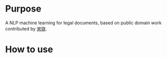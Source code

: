 # Purpose
A NLP machine learning for legal documents, based on public domain work contributed by [宋骁](https://github.com/songxxiao).

# How to use
